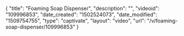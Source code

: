{
    "title": "Foaming Soap Dispenser",
    "description": "",
    "videoid": "109996853",
    "date_created": "1502524073",
    "date_modified": "1509754755",
    "type": "captivate",
    "layout": "video",
    "url": "\/v\/foaming-soap-dispenser\/109996853"
}